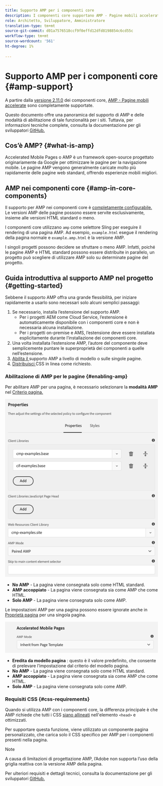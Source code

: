 ```yaml
---
title: Supporto AMP per i componenti core
description: I componenti core supportano AMP - Pagine mobili accelerate
role: Architetto, Sviluppatore, Amministratore
translation-type: tm+mt
source-git-commit: d01a7576518ccf9f0effd12dfd8198854c6cd55c
workflow-type: tm+mt
source-wordcount: '561'
ht-degree: 1%

---
```



# Supporto AMP per i componenti core {#amp-support}

A partire dalla [versione 2.11.0](/help/versions.md) dei componenti core, [AMP - Pagine mobili accelerate](https://developers.google.com/amp) sono completamente supportate.

Questo documento offre una panoramica del supporto di AMP e delle modalità di abilitazione di tale funzionalità per i siti. Tuttavia, per informazioni tecniche complete, consulta la documentazione per gli sviluppatori [GitHub.](https://github.com/adobe/aem-core-wcm-components/tree/master/extensions/amp)

## Cos’è AMP? {#what-is-amp}

Accelerated Mobile Pages o AMP è un framework open-source progettato originariamente da Google per ottimizzare le pagine per la navigazione mobile. Le pagine AMP vengono generalmente caricate molto più rapidamente delle pagine web standard, offrendo esperienze mobili migliori.

## AMP nei componenti core {#amp-in-core-components}

Il supporto per AMP nei componenti core è [completamente configurabile.](#enabling-amp) Le versioni AMP delle pagine possono essere servite esclusivamente, insieme alle versioni HTML standard o meno.

I componenti core utilizzano `amp` come selettore Sling per eseguire il rendering di una pagina AMP. Ad esempio, `example.html` esegue il rendering della pagina normale e `example.amp.html` è la versione AMP.

I singoli progetti possono decidere se sfruttare o meno AMP. Infatti, poiché le pagine AMP e HTML standard possono essere distribuite in parallelo, un progetto può scegliere di utilizzare AMP solo su determinate pagine del progetto.

## Guida introduttiva al supporto AMP nel progetto {#getting-started}

Sebbene il supporto AMP offra una grande flessibilità, per iniziare rapidamente a usarlo sono necessari solo alcuni semplici passaggi:

1. Se necessario, installa l’estensione del supporto AMP.
   * Per i progetti AEM come Cloud Service, l’estensione è automaticamente disponibile con i componenti core e non è necessaria alcuna installazione.
   * Per i progetti on-premise e AMS, l’estensione deve essere installata esplicitamente durante l’installazione dei componenti core.
1. Una volta installata l’estensione AMP, l’autore del componente deve semplicemente puntare le superproprietà dei componenti a quelle nell’estensione.
1. [Abilita il ](#enabling-amp) supporto AMP a livello di modello o sulle singole pagine.
1. [Distribuisci ](#css-requirements) CSS in linea come richiesto.

### Abilitazione di AMP per le pagine {#enabling-amp}

Per abilitare AMP per una pagina, è necessario selezionare la **modalità AMP** nel [Criterio pagina.](https://docs.adobe.com/content/help/en/experience-manager-cloud-service/sites/authoring/features/templates.html#editing-a-template-page-policy-template-author-developer)

![Opzioni dei criteri di pagina AMP](/help/assets/amp-policy.png)

* **No AMP**  - La pagina viene consegnata solo come HTML standard.
* **AMP accoppiato**  - La pagina viene consegnata sia come AMP che come HTML.
* **Solo AMP**  - La pagina viene consegnata solo come AMP.

Le impostazioni AMP per una pagina possono essere ignorate anche in [Proprietà pagina](https://docs.adobe.com/content/help/it-IT/experience-manager-cloud-service/sites/authoring/fundamentals/page-properties.html) per una singola pagina.

![Proprietà pagina AMP](/help/assets/amp-page-properties.png)

* **Eredita da modello pagina** : questo è il valore predefinito, che consente di prelevare l’impostazione dal criterio del modello pagina.
* **No AMP**  - La pagina viene consegnata solo come HTML standard.
* **AMP accoppiato**  - La pagina viene consegnata sia come AMP che come HTML.
* **Solo AMP**  - La pagina viene consegnata solo come AMP.

### Requisiti CSS {#css-requirements}

Quando si utilizza AMP con i componenti core, la differenza principale è che AMP richiede che tutti i CSS [siano allineati](including-clientlibs.md#inlining) nell&#39;elemento `<head>` e ottimizzati.

Per supportare questa funzione, viene utilizzato un componente pagina personalizzato, che carica solo il CSS specifico per AMP per i componenti presenti nella pagina.

>[!NOTE]
>
>A causa di limitazioni di progettazione AMP, l’Adobe non supporta l’uso della griglia reattiva con la versione AMP della pagina.

Per ulteriori requisiti e dettagli tecnici, consulta la documentazione per gli sviluppatori [GitHub.](https://github.com/adobe/aem-core-wcm-components/tree/master/extensions/amp)
